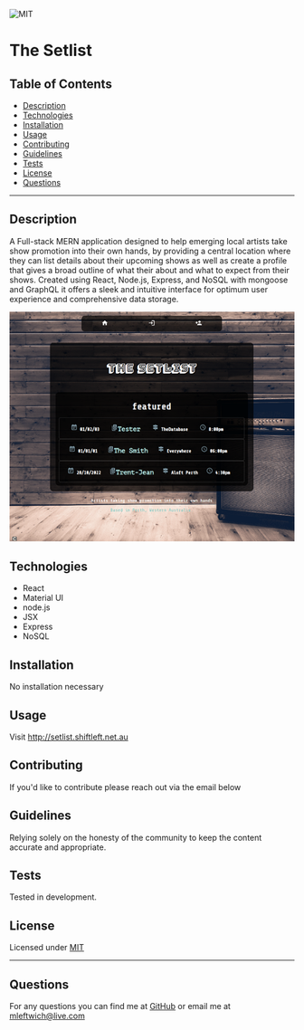 
  ![MIT](https://img.shields.io/static/v1?label=License&message=MIT&color=green)
  # The Setlist
  
  ## Table of Contents
  * [Description](#description)
  * [Technologies](#technologies)
  * [Installation](#installation)
  * [Usage](#usage)
  * [Contributing](#contributing)
  * [Guidelines](#guidelines)
  * [Tests](#tests)
  * [License](#license)
  * [Questions](#questions)
---

  ## Description
  A Full-stack MERN application designed to help emerging local artists take show promotion into their own hands, by providing a central location where they can list details about their upcoming shows as well as create a profile that gives a broad outline of what their about and what to expect from their shows. Created using React, Node.js, Express, and NoSQL with mongoose and GraphQL it offers a sleek and intuitive interface for optimum user experience and comprehensive data storage.

  ![screenshot](./screenshot.png)

  ## Technologies
  * React
  * Material UI
  * node.js
  * JSX
  * Express
  * NoSQL

  ## Installation
   No installation necessary


  ## Usage
   Visit http://setlist.shiftleft.net.au


  ## Contributing
   If you'd like to contribute please reach out via the email below


  ## Guidelines
   Relying solely on the honesty of the community to keep the content accurate and appropriate.


  ## Tests
   Tested in development.


  ## License
   Licensed under [MIT](https://opensource.org/licenses/MIT) 

   ---

  ## Questions
   For any questions you can find me at [GitHub](https://github.com/mleftwich) or email me at [mleftwich@live.com](mailto:mleftwich@live.com) 

